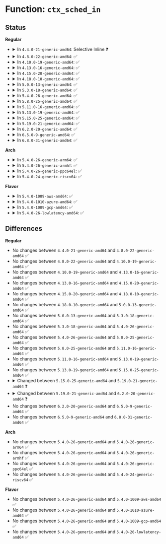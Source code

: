 # Function: <code>ctx_sched_in</code>

## Status
<b>Regular</b>
<ul>
<li>
<details>
<summary>In <code>4.4.0-21-generic-amd64</code>: Selective Inline ❓</summary>

```c
void ctx_sched_in(struct perf_event_context * ctx, struct perf_cpu_context * cpuctx, enum event_type_t event_type, struct task_struct * task)
```

```json
{
  "name": "ctx_sched_in",
  "collision_type": "Unique Static",
  "inline_type": "Selective",
  "funcs": [
    {
      "addr": 18446744071580404672,
      "name": "ctx_sched_in",
      "external": false,
      "loc": "kernel/events/core.c:2781",
      "file": "kernel/events/core.c",
      "inline": "not declared, inlined",
      "caller_inline": [],
      "caller_func": [
        "kernel/events/core.c:perf_cgroup_switch",
        "kernel/events/core.c:perf_event_sched_in",
        "kernel/events/core.c:perf_event_sched_in",
        "kernel/events/core.c:perf_event_sched_in",
        "kernel/events/core.c:perf_event_sched_in",
        "kernel/events/core.c:perf_event_sched_in"
      ]
    }
  ],
  "symbols": [
    {
      "addr": 18446744071580404672,
      "name": "ctx_sched_in",
      "section": ".text",
      "bind": "STB_LOCAL",
      "size": 983
    }
  ]
}
```
</details>
</li>
<li>
<details>
<summary>In <code>4.8.0-22-generic-amd64</code>: ✅</summary>

```c
void ctx_sched_in(struct perf_event_context * ctx, struct perf_cpu_context * cpuctx, enum event_type_t event_type, struct task_struct * task)
```

```json
{
  "name": "ctx_sched_in",
  "collision_type": "Unique Static",
  "inline_type": "No",
  "funcs": [
    {
      "addr": 18446744071580479056,
      "name": "ctx_sched_in",
      "external": false,
      "loc": "kernel/events/core.c:3004",
      "file": "kernel/events/core.c",
      "inline": "seen, unknown",
      "caller_inline": [],
      "caller_func": [
        "kernel/events/core.c:__perf_event_enable",
        "kernel/events/core.c:perf_event_sched_in",
        "kernel/events/core.c:perf_event_sched_in",
        "kernel/events/core.c:perf_event_sched_in",
        "kernel/events/core.c:perf_event_sched_in",
        "kernel/events/core.c:perf_event_sched_in",
        "kernel/events/core.c:perf_cgroup_switch"
      ]
    }
  ],
  "symbols": [
    {
      "addr": 18446744071580479056,
      "name": "ctx_sched_in",
      "section": ".text",
      "bind": "STB_LOCAL",
      "size": 1293
    }
  ]
}
```
</details>
</li>
<li>
<details>
<summary>In <code>4.10.0-19-generic-amd64</code>: ✅</summary>

```c
void ctx_sched_in(struct perf_event_context * ctx, struct perf_cpu_context * cpuctx, enum event_type_t event_type, struct task_struct * task)
```

```json
{
  "name": "ctx_sched_in",
  "collision_type": "Unique Static",
  "inline_type": "No",
  "funcs": [
    {
      "addr": 18446744071580541952,
      "name": "ctx_sched_in",
      "external": false,
      "loc": "kernel/events/core.c:3075",
      "file": "kernel/events/core.c",
      "inline": "seen, unknown",
      "caller_inline": [],
      "caller_func": [
        "kernel/events/core.c:__perf_event_enable",
        "kernel/events/core.c:perf_event_sched_in",
        "kernel/events/core.c:perf_event_sched_in",
        "kernel/events/core.c:perf_event_sched_in",
        "kernel/events/core.c:perf_event_sched_in",
        "kernel/events/core.c:perf_event_sched_in",
        "kernel/events/core.c:perf_cgroup_switch"
      ]
    }
  ],
  "symbols": [
    {
      "addr": 18446744071580541952,
      "name": "ctx_sched_in",
      "section": ".text",
      "bind": "STB_LOCAL",
      "size": 1281
    }
  ]
}
```
</details>
</li>
<li>
<details>
<summary>In <code>4.13.0-16-generic-amd64</code>: ✅</summary>

```c
void ctx_sched_in(struct perf_event_context * ctx, struct perf_cpu_context * cpuctx, enum event_type_t event_type, struct task_struct * task)
```

```json
{
  "name": "ctx_sched_in",
  "collision_type": "Unique Static",
  "inline_type": "No",
  "funcs": [
    {
      "addr": 18446744071580576224,
      "name": "ctx_sched_in",
      "external": false,
      "loc": "kernel/events/core.c:3158",
      "file": "kernel/events/core.c",
      "inline": "seen, unknown",
      "caller_inline": [],
      "caller_func": [
        "kernel/events/core.c:perf_event_exec",
        "kernel/events/core.c:__perf_event_enable",
        "kernel/events/core.c:perf_event_sched_in",
        "kernel/events/core.c:perf_event_sched_in",
        "kernel/events/core.c:perf_event_sched_in",
        "kernel/events/core.c:perf_event_sched_in",
        "kernel/events/core.c:perf_event_sched_in",
        "kernel/events/core.c:perf_cgroup_switch"
      ]
    }
  ],
  "symbols": [
    {
      "addr": 18446744071580576224,
      "name": "ctx_sched_in",
      "section": ".text",
      "bind": "STB_LOCAL",
      "size": 1244
    }
  ]
}
```
</details>
</li>
<li>
<details>
<summary>In <code>4.15.0-20-generic-amd64</code>: ✅</summary>

```c
void ctx_sched_in(struct perf_event_context * ctx, struct perf_cpu_context * cpuctx, enum event_type_t event_type, struct task_struct * task)
```

```json
{
  "name": "ctx_sched_in",
  "collision_type": "Unique Static",
  "inline_type": "No",
  "funcs": [
    {
      "addr": 18446744071580655984,
      "name": "ctx_sched_in",
      "external": false,
      "loc": "kernel/events/core.c:3052",
      "file": "kernel/events/core.c",
      "inline": "seen, unknown",
      "caller_inline": [],
      "caller_func": [
        "kernel/events/core.c:perf_event_exec",
        "kernel/events/core.c:__perf_event_enable",
        "kernel/events/core.c:perf_event_sched_in",
        "kernel/events/core.c:perf_event_sched_in",
        "kernel/events/core.c:perf_event_sched_in",
        "kernel/events/core.c:perf_event_sched_in",
        "kernel/events/core.c:perf_event_sched_in",
        "kernel/events/core.c:perf_cgroup_switch"
      ]
    }
  ],
  "symbols": [
    {
      "addr": 18446744071580655984,
      "name": "ctx_sched_in",
      "section": ".text",
      "bind": "STB_LOCAL",
      "size": 954
    }
  ]
}
```
</details>
</li>
<li>
<details>
<summary>In <code>4.18.0-10-generic-amd64</code>: ✅</summary>

```c
void ctx_sched_in(struct perf_event_context * ctx, struct perf_cpu_context * cpuctx, enum event_type_t event_type, struct task_struct * task)
```

```json
{
  "name": "ctx_sched_in",
  "collision_type": "Unique Static",
  "inline_type": "No",
  "funcs": [
    {
      "addr": 18446744071580758752,
      "name": "ctx_sched_in",
      "external": false,
      "loc": "kernel/events/core.c:3359",
      "file": "kernel/events/core.c",
      "inline": "seen, unknown",
      "caller_inline": [],
      "caller_func": [
        "kernel/events/core.c:perf_event_exec",
        "kernel/events/core.c:__perf_event_enable",
        "kernel/events/core.c:perf_event_sched_in",
        "kernel/events/core.c:perf_event_sched_in",
        "kernel/events/core.c:perf_event_sched_in",
        "kernel/events/core.c:perf_event_sched_in",
        "kernel/events/core.c:perf_event_sched_in",
        "kernel/events/core.c:perf_cgroup_switch"
      ]
    }
  ],
  "symbols": [
    {
      "addr": 18446744071580758752,
      "name": "ctx_sched_in",
      "section": ".text",
      "bind": "STB_LOCAL",
      "size": 368
    }
  ]
}
```
</details>
</li>
<li>
<details>
<summary>In <code>5.0.0-13-generic-amd64</code>: ✅</summary>

```c
void ctx_sched_in(struct perf_event_context * ctx, struct perf_cpu_context * cpuctx, enum event_type_t event_type, struct task_struct * task)
```

```json
{
  "name": "ctx_sched_in",
  "collision_type": "Unique Static",
  "inline_type": "No",
  "funcs": [
    {
      "addr": 18446744071580825216,
      "name": "ctx_sched_in",
      "external": false,
      "loc": "kernel/events/core.c:3354",
      "file": "kernel/events/core.c",
      "inline": "seen, unknown",
      "caller_inline": [],
      "caller_func": [
        "kernel/events/core.c:perf_event_exec",
        "kernel/events/core.c:__perf_event_enable",
        "kernel/events/core.c:perf_event_sched_in",
        "kernel/events/core.c:perf_event_sched_in",
        "kernel/events/core.c:perf_event_sched_in",
        "kernel/events/core.c:perf_event_sched_in",
        "kernel/events/core.c:perf_event_sched_in",
        "kernel/events/core.c:perf_cgroup_switch"
      ]
    }
  ],
  "symbols": [
    {
      "addr": 18446744071580825216,
      "name": "ctx_sched_in",
      "section": ".text",
      "bind": "STB_LOCAL",
      "size": 368
    }
  ]
}
```
</details>
</li>
<li>
<details>
<summary>In <code>5.3.0-18-generic-amd64</code>: ✅</summary>

```c
void ctx_sched_in(struct perf_event_context * ctx, struct perf_cpu_context * cpuctx, enum event_type_t event_type, struct task_struct * task)
```

```json
{
  "name": "ctx_sched_in",
  "collision_type": "Unique Static",
  "inline_type": "No",
  "funcs": [
    {
      "addr": 18446744071580919856,
      "name": "ctx_sched_in",
      "external": false,
      "loc": "kernel/events/core.c:3381",
      "file": "kernel/events/core.c",
      "inline": "seen, unknown",
      "caller_inline": [],
      "caller_func": [
        "kernel/events/core.c:perf_event_exec",
        "kernel/events/core.c:__perf_event_enable",
        "kernel/events/core.c:perf_event_sched_in",
        "kernel/events/core.c:perf_event_sched_in",
        "kernel/events/core.c:perf_event_sched_in",
        "kernel/events/core.c:perf_event_sched_in",
        "kernel/events/core.c:perf_event_sched_in",
        "kernel/events/core.c:perf_cgroup_switch"
      ]
    }
  ],
  "symbols": [
    {
      "addr": 18446744071580919856,
      "name": "ctx_sched_in",
      "section": ".text",
      "bind": "STB_LOCAL",
      "size": 368
    }
  ]
}
```
</details>
</li>
<li>
<details>
<summary>In <code>5.4.0-26-generic-amd64</code>: ✅</summary>

```c
void ctx_sched_in(struct perf_event_context * ctx, struct perf_cpu_context * cpuctx, enum event_type_t event_type, struct task_struct * task)
```

```json
{
  "name": "ctx_sched_in",
  "collision_type": "Unique Static",
  "inline_type": "No",
  "funcs": [
    {
      "addr": 18446744071580973312,
      "name": "ctx_sched_in",
      "external": false,
      "loc": "kernel/events/core.c:3466",
      "file": "kernel/events/core.c",
      "inline": "seen, unknown",
      "caller_inline": [],
      "caller_func": [
        "kernel/events/core.c:perf_event_exec",
        "kernel/events/core.c:__perf_event_enable",
        "kernel/events/core.c:perf_event_sched_in",
        "kernel/events/core.c:perf_event_sched_in",
        "kernel/events/core.c:perf_event_sched_in",
        "kernel/events/core.c:perf_event_sched_in",
        "kernel/events/core.c:perf_event_sched_in",
        "kernel/events/core.c:perf_cgroup_switch"
      ]
    }
  ],
  "symbols": [
    {
      "addr": 18446744071580973312,
      "name": "ctx_sched_in",
      "section": ".text",
      "bind": "STB_LOCAL",
      "size": 368
    }
  ]
}
```
</details>
</li>
<li>
<details>
<summary>In <code>5.8.0-25-generic-amd64</code>: ✅</summary>

```c
void ctx_sched_in(struct perf_event_context * ctx, struct perf_cpu_context * cpuctx, enum event_type_t event_type, struct task_struct * task)
```

```json
{
  "name": "ctx_sched_in",
  "collision_type": "Unique Static",
  "inline_type": "No",
  "funcs": [
    {
      "addr": 18446744071581178624,
      "name": "ctx_sched_in",
      "external": false,
      "loc": "kernel/events/core.c:3683",
      "file": "kernel/events/core.c",
      "inline": "seen, unknown",
      "caller_inline": [],
      "caller_func": [
        "kernel/events/core.c:perf_event_enable_on_exec",
        "kernel/events/core.c:__perf_event_enable",
        "kernel/events/core.c:perf_event_sched_in",
        "kernel/events/core.c:perf_event_sched_in",
        "kernel/events/core.c:perf_event_sched_in",
        "kernel/events/core.c:perf_event_sched_in",
        "kernel/events/core.c:perf_event_sched_in",
        "kernel/events/core.c:perf_cgroup_switch"
      ]
    }
  ],
  "symbols": [
    {
      "addr": 18446744071581178624,
      "name": "ctx_sched_in",
      "section": ".text",
      "bind": "STB_LOCAL",
      "size": 368
    }
  ]
}
```
</details>
</li>
<li>
<details>
<summary>In <code>5.11.0-16-generic-amd64</code>: ✅</summary>

```c
void ctx_sched_in(struct perf_event_context * ctx, struct perf_cpu_context * cpuctx, enum event_type_t event_type, struct task_struct * task)
```

```json
{
  "name": "ctx_sched_in",
  "collision_type": "Unique Static",
  "inline_type": "No",
  "funcs": [
    {
      "addr": 18446744071581223840,
      "name": "ctx_sched_in",
      "external": false,
      "loc": "kernel/events/core.c:3752",
      "file": "kernel/events/core.c",
      "inline": "seen, unknown",
      "caller_inline": [],
      "caller_func": [
        "kernel/events/core.c:perf_event_enable_on_exec",
        "kernel/events/core.c:__perf_event_enable",
        "kernel/events/core.c:perf_event_sched_in",
        "kernel/events/core.c:perf_event_sched_in",
        "kernel/events/core.c:perf_event_sched_in",
        "kernel/events/core.c:perf_event_sched_in",
        "kernel/events/core.c:perf_event_sched_in",
        "kernel/events/core.c:perf_cgroup_switch"
      ]
    }
  ],
  "symbols": [
    {
      "addr": 18446744071581223840,
      "name": "ctx_sched_in",
      "section": ".text",
      "bind": "STB_LOCAL",
      "size": 368
    }
  ]
}
```
</details>
</li>
<li>
<details>
<summary>In <code>5.13.0-19-generic-amd64</code>: ✅</summary>

```c
void ctx_sched_in(struct perf_event_context * ctx, struct perf_cpu_context * cpuctx, enum event_type_t event_type, struct task_struct * task)
```

```json
{
  "name": "ctx_sched_in",
  "collision_type": "Unique Static",
  "inline_type": "No",
  "funcs": [
    {
      "addr": 18446744071581230416,
      "name": "ctx_sched_in",
      "external": false,
      "loc": "kernel/events/core.c:3774",
      "file": "kernel/events/core.c",
      "inline": "seen, unknown",
      "caller_inline": [],
      "caller_func": [
        "kernel/events/core.c:perf_event_exec",
        "kernel/events/core.c:__perf_event_enable",
        "kernel/events/core.c:perf_event_sched_in",
        "kernel/events/core.c:perf_event_sched_in",
        "kernel/events/core.c:perf_event_sched_in",
        "kernel/events/core.c:perf_event_sched_in",
        "kernel/events/core.c:perf_event_sched_in",
        "kernel/events/core.c:perf_cgroup_switch"
      ]
    }
  ],
  "symbols": [
    {
      "addr": 18446744071581230416,
      "name": "ctx_sched_in",
      "section": ".text",
      "bind": "STB_LOCAL",
      "size": 354
    }
  ]
}
```
</details>
</li>
<li>
<details>
<summary>In <code>5.15.0-25-generic-amd64</code>: ✅</summary>

```c
void ctx_sched_in(struct perf_event_context * ctx, struct perf_cpu_context * cpuctx, enum event_type_t event_type, struct task_struct * task)
```

```json
{
  "name": "ctx_sched_in",
  "collision_type": "Unique Static",
  "inline_type": "No",
  "funcs": [
    {
      "addr": 18446744071581488896,
      "name": "ctx_sched_in",
      "external": false,
      "loc": "kernel/events/core.c:3867",
      "file": "kernel/events/core.c",
      "inline": "seen, unknown",
      "caller_inline": [],
      "caller_func": [
        "kernel/events/core.c:perf_event_exec",
        "kernel/events/core.c:__perf_event_enable",
        "kernel/events/core.c:perf_event_sched_in",
        "kernel/events/core.c:perf_event_sched_in",
        "kernel/events/core.c:perf_event_sched_in",
        "kernel/events/core.c:perf_event_sched_in",
        "kernel/events/core.c:perf_event_sched_in",
        "kernel/events/core.c:perf_cgroup_switch"
      ]
    }
  ],
  "symbols": [
    {
      "addr": 18446744071581488896,
      "name": "ctx_sched_in",
      "section": ".text",
      "bind": "STB_LOCAL",
      "size": 422
    }
  ]
}
```
</details>
</li>
<li>
<details>
<summary>In <code>5.19.0-21-generic-amd64</code>: ✅</summary>

```c
void ctx_sched_in(struct perf_event_context * ctx, struct perf_cpu_context * cpuctx, enum event_type_t event_type)
```

```json
{
  "name": "ctx_sched_in",
  "collision_type": "Unique Static",
  "inline_type": "No",
  "funcs": [
    {
      "addr": 18446744071581834416,
      "name": "ctx_sched_in",
      "external": false,
      "loc": "kernel/events/core.c:3778",
      "file": "kernel/events/core.c",
      "inline": "seen, unknown",
      "caller_inline": [],
      "caller_func": [
        "kernel/events/core.c:perf_event_enable_on_exec",
        "kernel/events/core.c:__perf_event_enable",
        "kernel/events/core.c:perf_cgroup_switch"
      ]
    }
  ],
  "symbols": [
    {
      "addr": 18446744071581834416,
      "name": "ctx_sched_in",
      "section": ".text",
      "bind": "STB_LOCAL",
      "size": 437
    }
  ]
}
```
</details>
</li>
<li>
<details>
<summary>In <code>6.2.0-20-generic-amd64</code>: ✅</summary>

```c
void ctx_sched_in(struct perf_event_context * ctx, enum event_type_t event_type)
```

```json
{
  "name": "ctx_sched_in",
  "collision_type": "Unique Static",
  "inline_type": "No",
  "funcs": [
    {
      "addr": 18446744071582262752,
      "name": "ctx_sched_in",
      "external": false,
      "loc": "kernel/events/core.c:3870",
      "file": "kernel/events/core.c",
      "inline": "seen, unknown",
      "caller_inline": [],
      "caller_func": [
        "kernel/events/core.c:perf_event_enable_on_exec",
        "kernel/events/core.c:perf_event_enable_on_exec",
        "kernel/events/core.c:perf_event_enable_on_exec",
        "kernel/events/core.c:__perf_event_task_sched_in",
        "kernel/events/core.c:__perf_event_task_sched_in",
        "kernel/events/core.c:__perf_event_task_sched_in",
        "kernel/events/core.c:__perf_event_task_sched_in",
        "kernel/events/core.c:__perf_event_enable",
        "kernel/events/core.c:ctx_resched",
        "kernel/events/core.c:ctx_resched",
        "kernel/events/core.c:ctx_resched",
        "kernel/events/core.c:ctx_resched",
        "kernel/events/core.c:ctx_resched",
        "kernel/events/core.c:perf_cgroup_switch"
      ]
    }
  ],
  "symbols": [
    {
      "addr": 18446744071582262752,
      "name": "ctx_sched_in",
      "section": ".text",
      "bind": "STB_LOCAL",
      "size": 520
    }
  ]
}
```
</details>
</li>
<li>
<details>
<summary>In <code>6.5.0-9-generic-amd64</code>: ✅</summary>

```c
void ctx_sched_in(struct perf_event_context * ctx, enum event_type_t event_type)
```

```json
{
  "name": "ctx_sched_in",
  "collision_type": "Unique Static",
  "inline_type": "No",
  "funcs": [
    {
      "addr": 18446744071582463568,
      "name": "ctx_sched_in",
      "external": false,
      "loc": "kernel/events/core.c:3870",
      "file": "kernel/events/core.c",
      "inline": "seen, unknown",
      "caller_inline": [],
      "caller_func": [
        "kernel/events/core.c:perf_event_enable_on_exec",
        "kernel/events/core.c:perf_event_enable_on_exec",
        "kernel/events/core.c:perf_event_enable_on_exec",
        "kernel/events/core.c:__perf_event_task_sched_in",
        "kernel/events/core.c:__perf_event_task_sched_in",
        "kernel/events/core.c:__perf_event_task_sched_in",
        "kernel/events/core.c:__perf_event_task_sched_in",
        "kernel/events/core.c:__perf_event_enable",
        "kernel/events/core.c:ctx_resched",
        "kernel/events/core.c:ctx_resched",
        "kernel/events/core.c:ctx_resched",
        "kernel/events/core.c:ctx_resched",
        "kernel/events/core.c:ctx_resched",
        "kernel/events/core.c:perf_cgroup_switch"
      ]
    }
  ],
  "symbols": [
    {
      "addr": 18446744071582463568,
      "name": "ctx_sched_in",
      "section": ".text",
      "bind": "STB_LOCAL",
      "size": 508
    }
  ]
}
```
</details>
</li>
<li>
<details>
<summary>In <code>6.8.0-31-generic-amd64</code>: ✅</summary>

```c
void ctx_sched_in(struct perf_event_context * ctx, enum event_type_t event_type)
```

```json
{
  "name": "ctx_sched_in",
  "collision_type": "Unique Static",
  "inline_type": "No",
  "funcs": [
    {
      "addr": 18446744071582631248,
      "name": "ctx_sched_in",
      "external": false,
      "loc": "kernel/events/core.c:3899",
      "file": "kernel/events/core.c",
      "inline": "seen, unknown",
      "caller_inline": [],
      "caller_func": [
        "kernel/events/core.c:perf_event_enable_on_exec",
        "kernel/events/core.c:perf_event_enable_on_exec",
        "kernel/events/core.c:perf_event_enable_on_exec",
        "kernel/events/core.c:__perf_event_task_sched_in",
        "kernel/events/core.c:__perf_event_task_sched_in",
        "kernel/events/core.c:__perf_event_task_sched_in",
        "kernel/events/core.c:__perf_event_task_sched_in",
        "kernel/events/core.c:__perf_event_enable",
        "kernel/events/core.c:ctx_resched",
        "kernel/events/core.c:ctx_resched",
        "kernel/events/core.c:ctx_resched",
        "kernel/events/core.c:ctx_resched",
        "kernel/events/core.c:ctx_resched",
        "kernel/events/core.c:perf_cgroup_switch"
      ]
    }
  ],
  "symbols": [
    {
      "addr": 18446744071582631248,
      "name": "ctx_sched_in",
      "section": ".text",
      "bind": "STB_LOCAL",
      "size": 369
    }
  ]
}
```
</details>
</li>
</ul>
<b>Arch</b>
<ul>
<li>
<details>
<summary>In <code>5.4.0-26-generic-arm64</code>: ✅</summary>

```c
void ctx_sched_in(struct perf_event_context * ctx, struct perf_cpu_context * cpuctx, enum event_type_t event_type, struct task_struct * task)
```

```json
{
  "name": "ctx_sched_in",
  "collision_type": "Unique Static",
  "inline_type": "No",
  "funcs": [
    {
      "addr": 18446603336492327184,
      "name": "ctx_sched_in",
      "external": false,
      "loc": "kernel/events/core.c:3466",
      "file": "kernel/events/core.c",
      "inline": "seen, unknown",
      "caller_inline": [],
      "caller_func": [
        "kernel/events/core.c:perf_event_exec",
        "kernel/events/core.c:__perf_event_enable",
        "kernel/events/core.c:perf_event_sched_in",
        "kernel/events/core.c:perf_event_sched_in",
        "kernel/events/core.c:perf_event_sched_in",
        "kernel/events/core.c:perf_event_sched_in",
        "kernel/events/core.c:perf_event_sched_in",
        "kernel/events/core.c:perf_cgroup_switch"
      ]
    }
  ],
  "symbols": [
    {
      "addr": 18446603336492327184,
      "name": "ctx_sched_in",
      "section": ".text",
      "bind": "STB_LOCAL",
      "size": 360
    }
  ]
}
```
</details>
</li>
<li>
<details>
<summary>In <code>5.4.0-26-generic-armhf</code>: ✅</summary>

```c
void ctx_sched_in(struct perf_event_context * ctx, struct perf_cpu_context * cpuctx, enum event_type_t event_type, struct task_struct * task)
```

```json
{
  "name": "ctx_sched_in",
  "collision_type": "Unique Static",
  "inline_type": "No",
  "funcs": [
    {
      "addr": 3226224264,
      "name": "ctx_sched_in",
      "external": false,
      "loc": "kernel/events/core.c:3466",
      "file": "kernel/events/core.c",
      "inline": "seen, unknown",
      "caller_inline": [],
      "caller_func": [
        "kernel/events/core.c:perf_event_exec",
        "kernel/events/core.c:__perf_event_enable",
        "kernel/events/core.c:__perf_event_enable",
        "kernel/events/core.c:perf_event_sched_in",
        "kernel/events/core.c:perf_event_sched_in",
        "kernel/events/core.c:perf_event_sched_in",
        "kernel/events/core.c:perf_event_sched_in",
        "kernel/events/core.c:perf_event_sched_in",
        "kernel/events/core.c:perf_cgroup_switch"
      ]
    }
  ],
  "symbols": [
    {
      "addr": 3226224264,
      "name": "ctx_sched_in",
      "section": ".text",
      "bind": "STB_LOCAL",
      "size": 428
    }
  ]
}
```
</details>
</li>
<li>
<details>
<summary>In <code>5.4.0-26-generic-ppc64el</code>: ✅</summary>

```c
void ctx_sched_in(struct perf_event_context * ctx, struct perf_cpu_context * cpuctx, enum event_type_t event_type, struct task_struct * task)
```

```json
{
  "name": "ctx_sched_in",
  "collision_type": "Unique Static",
  "inline_type": "No",
  "funcs": [
    {
      "addr": 13835058055285580496,
      "name": "ctx_sched_in",
      "external": false,
      "loc": "kernel/events/core.c:3466",
      "file": "kernel/events/core.c",
      "inline": "seen, unknown",
      "caller_inline": [],
      "caller_func": [
        "kernel/events/core.c:perf_event_exec",
        "kernel/events/core.c:__perf_event_enable",
        "kernel/events/core.c:perf_event_sched_in",
        "kernel/events/core.c:perf_event_sched_in",
        "kernel/events/core.c:perf_event_sched_in",
        "kernel/events/core.c:perf_event_sched_in",
        "kernel/events/core.c:perf_event_sched_in",
        "kernel/events/core.c:perf_cgroup_switch"
      ]
    }
  ],
  "symbols": [
    {
      "addr": 13835058055285580496,
      "name": "ctx_sched_in",
      "section": ".text",
      "bind": "STB_LOCAL",
      "size": 504
    }
  ]
}
```
</details>
</li>
<li>
<details>
<summary>In <code>5.4.0-24-generic-riscv64</code>: ✅</summary>

```c
void ctx_sched_in(struct perf_event_context * ctx, struct perf_cpu_context * cpuctx, enum event_type_t event_type, struct task_struct * task)
```

```json
{
  "name": "ctx_sched_in",
  "collision_type": "Unique Static",
  "inline_type": "No",
  "funcs": [
    {
      "addr": 18446743936272458628,
      "name": "ctx_sched_in",
      "external": false,
      "loc": "kernel/events/core.c:3466",
      "file": "kernel/events/core.c",
      "inline": "seen, unknown",
      "caller_inline": [],
      "caller_func": [
        "kernel/events/core.c:perf_event_exec",
        "kernel/events/core.c:__perf_event_enable",
        "kernel/events/core.c:perf_event_sched_in",
        "kernel/events/core.c:perf_event_sched_in",
        "kernel/events/core.c:perf_event_sched_in",
        "kernel/events/core.c:perf_event_sched_in",
        "kernel/events/core.c:perf_event_sched_in",
        "kernel/events/core.c:perf_cgroup_switch"
      ]
    }
  ],
  "symbols": [
    {
      "addr": 18446743936272458628,
      "name": "ctx_sched_in",
      "section": ".text",
      "bind": "STB_LOCAL",
      "size": 266
    }
  ]
}
```
</details>
</li>
</ul>
<b>Flavor</b>
<ul>
<li>
<details>
<summary>In <code>5.4.0-1009-aws-amd64</code>: ✅</summary>

```c
void ctx_sched_in(struct perf_event_context * ctx, struct perf_cpu_context * cpuctx, enum event_type_t event_type, struct task_struct * task)
```

```json
{
  "name": "ctx_sched_in",
  "collision_type": "Unique Static",
  "inline_type": "No",
  "funcs": [
    {
      "addr": 18446744071580942112,
      "name": "ctx_sched_in",
      "external": false,
      "loc": "kernel/events/core.c:3466",
      "file": "kernel/events/core.c",
      "inline": "seen, unknown",
      "caller_inline": [],
      "caller_func": [
        "kernel/events/core.c:perf_event_exec",
        "kernel/events/core.c:__perf_event_enable",
        "kernel/events/core.c:perf_event_sched_in",
        "kernel/events/core.c:perf_event_sched_in",
        "kernel/events/core.c:perf_event_sched_in",
        "kernel/events/core.c:perf_event_sched_in",
        "kernel/events/core.c:perf_event_sched_in",
        "kernel/events/core.c:perf_cgroup_switch"
      ]
    }
  ],
  "symbols": [
    {
      "addr": 18446744071580942112,
      "name": "ctx_sched_in",
      "section": ".text",
      "bind": "STB_LOCAL",
      "size": 368
    }
  ]
}
```
</details>
</li>
<li>
<details>
<summary>In <code>5.4.0-1010-azure-amd64</code>: ✅</summary>

```c
void ctx_sched_in(struct perf_event_context * ctx, struct perf_cpu_context * cpuctx, enum event_type_t event_type, struct task_struct * task)
```

```json
{
  "name": "ctx_sched_in",
  "collision_type": "Unique Static",
  "inline_type": "No",
  "funcs": [
    {
      "addr": 18446744071580888176,
      "name": "ctx_sched_in",
      "external": false,
      "loc": "kernel/events/core.c:3466",
      "file": "kernel/events/core.c",
      "inline": "seen, unknown",
      "caller_inline": [],
      "caller_func": [
        "kernel/events/core.c:perf_event_exec",
        "kernel/events/core.c:__perf_event_enable",
        "kernel/events/core.c:perf_event_sched_in",
        "kernel/events/core.c:perf_event_sched_in",
        "kernel/events/core.c:perf_event_sched_in",
        "kernel/events/core.c:perf_event_sched_in",
        "kernel/events/core.c:perf_event_sched_in",
        "kernel/events/core.c:perf_cgroup_switch"
      ]
    }
  ],
  "symbols": [
    {
      "addr": 18446744071580888176,
      "name": "ctx_sched_in",
      "section": ".text",
      "bind": "STB_LOCAL",
      "size": 368
    }
  ]
}
```
</details>
</li>
<li>
<details>
<summary>In <code>5.4.0-1009-gcp-amd64</code>: ✅</summary>

```c
void ctx_sched_in(struct perf_event_context * ctx, struct perf_cpu_context * cpuctx, enum event_type_t event_type, struct task_struct * task)
```

```json
{
  "name": "ctx_sched_in",
  "collision_type": "Unique Static",
  "inline_type": "No",
  "funcs": [
    {
      "addr": 18446744071580933360,
      "name": "ctx_sched_in",
      "external": false,
      "loc": "kernel/events/core.c:3466",
      "file": "kernel/events/core.c",
      "inline": "seen, unknown",
      "caller_inline": [],
      "caller_func": [
        "kernel/events/core.c:perf_event_exec",
        "kernel/events/core.c:__perf_event_enable",
        "kernel/events/core.c:perf_event_sched_in",
        "kernel/events/core.c:perf_event_sched_in",
        "kernel/events/core.c:perf_event_sched_in",
        "kernel/events/core.c:perf_event_sched_in",
        "kernel/events/core.c:perf_event_sched_in",
        "kernel/events/core.c:perf_cgroup_switch"
      ]
    }
  ],
  "symbols": [
    {
      "addr": 18446744071580933360,
      "name": "ctx_sched_in",
      "section": ".text",
      "bind": "STB_LOCAL",
      "size": 368
    }
  ]
}
```
</details>
</li>
<li>
<details>
<summary>In <code>5.4.0-26-lowlatency-amd64</code>: ✅</summary>

```c
void ctx_sched_in(struct perf_event_context * ctx, struct perf_cpu_context * cpuctx, enum event_type_t event_type, struct task_struct * task)
```

```json
{
  "name": "ctx_sched_in",
  "collision_type": "Unique Static",
  "inline_type": "No",
  "funcs": [
    {
      "addr": 18446744071580994896,
      "name": "ctx_sched_in",
      "external": false,
      "loc": "kernel/events/core.c:3466",
      "file": "kernel/events/core.c",
      "inline": "seen, unknown",
      "caller_inline": [],
      "caller_func": [
        "kernel/events/core.c:perf_event_exec",
        "kernel/events/core.c:__perf_event_enable",
        "kernel/events/core.c:perf_event_sched_in",
        "kernel/events/core.c:perf_event_sched_in",
        "kernel/events/core.c:perf_event_sched_in",
        "kernel/events/core.c:perf_event_sched_in",
        "kernel/events/core.c:perf_event_sched_in",
        "kernel/events/core.c:perf_cgroup_switch"
      ]
    }
  ],
  "symbols": [
    {
      "addr": 18446744071580994896,
      "name": "ctx_sched_in",
      "section": ".text",
      "bind": "STB_LOCAL",
      "size": 368
    }
  ]
}
```
</details>
</li>
</ul>

## Differences
<b>Regular</b>
<ul>
<li>
No changes between <code>4.4.0-21-generic-amd64</code> and <code>4.8.0-22-generic-amd64</code> ✅
</li>
<li>
No changes between <code>4.8.0-22-generic-amd64</code> and <code>4.10.0-19-generic-amd64</code> ✅
</li>
<li>
No changes between <code>4.10.0-19-generic-amd64</code> and <code>4.13.0-16-generic-amd64</code> ✅
</li>
<li>
No changes between <code>4.13.0-16-generic-amd64</code> and <code>4.15.0-20-generic-amd64</code> ✅
</li>
<li>
No changes between <code>4.15.0-20-generic-amd64</code> and <code>4.18.0-10-generic-amd64</code> ✅
</li>
<li>
No changes between <code>4.18.0-10-generic-amd64</code> and <code>5.0.0-13-generic-amd64</code> ✅
</li>
<li>
No changes between <code>5.0.0-13-generic-amd64</code> and <code>5.3.0-18-generic-amd64</code> ✅
</li>
<li>
No changes between <code>5.3.0-18-generic-amd64</code> and <code>5.4.0-26-generic-amd64</code> ✅
</li>
<li>
No changes between <code>5.4.0-26-generic-amd64</code> and <code>5.8.0-25-generic-amd64</code> ✅
</li>
<li>
No changes between <code>5.8.0-25-generic-amd64</code> and <code>5.11.0-16-generic-amd64</code> ✅
</li>
<li>
No changes between <code>5.11.0-16-generic-amd64</code> and <code>5.13.0-19-generic-amd64</code> ✅
</li>
<li>
No changes between <code>5.13.0-19-generic-amd64</code> and <code>5.15.0-25-generic-amd64</code> ✅
</li>
<li>
<details>
<summary>Changed between <code>5.15.0-25-generic-amd64</code> and <code>5.19.0-21-generic-amd64</code> ❓</summary>
<ul>
<li>
<b>Param removed. </b>
<code>struct task_struct * task</code>
</li>
</ul>
</details>
</li>
<li>
<details>
<summary>Changed between <code>5.19.0-21-generic-amd64</code> and <code>6.2.0-20-generic-amd64</code> ❓</summary>
<ul>
<li>
<b>Param removed. </b>
<code>struct perf_cpu_context * cpuctx</code>
</li>
<li>
<b>Param reordered. </b>
<code>ctx, cpuctx, event_type</code> ➡️ <code>ctx, event_type</code>
</li>
</ul>
</details>
</li>
<li>
No changes between <code>6.2.0-20-generic-amd64</code> and <code>6.5.0-9-generic-amd64</code> ✅
</li>
<li>
No changes between <code>6.5.0-9-generic-amd64</code> and <code>6.8.0-31-generic-amd64</code> ✅
</li>
</ul>
<b>Arch</b>
<ul>
<li>
No changes between <code>5.4.0-26-generic-amd64</code> and <code>5.4.0-26-generic-arm64</code> ✅
</li>
<li>
No changes between <code>5.4.0-26-generic-amd64</code> and <code>5.4.0-26-generic-armhf</code> ✅
</li>
<li>
No changes between <code>5.4.0-26-generic-amd64</code> and <code>5.4.0-26-generic-ppc64el</code> ✅
</li>
<li>
No changes between <code>5.4.0-26-generic-amd64</code> and <code>5.4.0-24-generic-riscv64</code> ✅
</li>
</ul>
<b>Flavor</b>
<ul>
<li>
No changes between <code>5.4.0-26-generic-amd64</code> and <code>5.4.0-1009-aws-amd64</code> ✅
</li>
<li>
No changes between <code>5.4.0-26-generic-amd64</code> and <code>5.4.0-1010-azure-amd64</code> ✅
</li>
<li>
No changes between <code>5.4.0-26-generic-amd64</code> and <code>5.4.0-1009-gcp-amd64</code> ✅
</li>
<li>
No changes between <code>5.4.0-26-generic-amd64</code> and <code>5.4.0-26-lowlatency-amd64</code> ✅
</li>
</ul>
